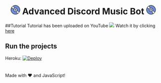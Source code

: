 <h1 align="center"><img src="./assets/Music.gif" width="30px"> Advanced Discord Music Bot <img src="./assets/Music.gif" width="30px"></h1>

##Tutorial
Tutorial has been uploaded on YouTube <img src="https://www.youtube.com/about/static/svgs/icons/brand-resources/YouTube_icon_full-color.svg?cache=f2ec7a5" width="30px"> Watch it by clicking [here](https://youtu.be/DQXuTaYa31I)

## Run the projects
Heroku: [![Deploy](https://www.herokucdn.com/deploy/button.svg)](https://heroku.com/deploy?template=https://github.com/Frazix12/Frazix-MusicBot)
#

Made with :heart: and JavaScript!
